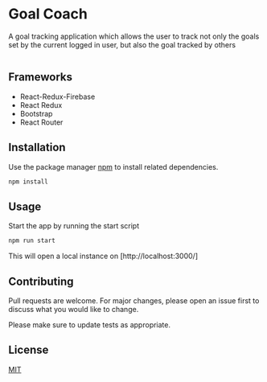 # Goal Coach

A goal tracking application which allows the user to track not only the goals set by the current logged in user, but also the goal tracked by others

<img path='images/Goal_Coach.jpg'>

## Frameworks

- React-Redux-Firebase
- React Redux
- Bootstrap
- React Router

## Installation

Use the package manager [npm](https://www.npmjs.com/) to install related dependencies.

```bash
npm install
```

## Usage

Start the app by running the start script

```bash
npm run start
```

This will open a local instance on [http://localhost:3000/]

## Contributing

Pull requests are welcome. For major changes, please open an issue first to discuss what you would like to change.

Please make sure to update tests as appropriate.

## License

[MIT](https://choosealicense.com/licenses/mit/)
